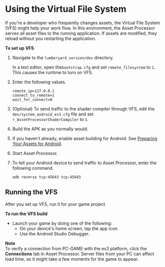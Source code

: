 # Using the Virtual File System<a name="using-the-virtual-filing-system-vfs"></a>

If you're a developer who frequently changes assets, the Virtual File System \(VFS\) might help your work flow\. In this environment, the Asset Processor serves all asset files to the running application\. If assets are modified, they reload without you restarting the application\.

**To set up VFS**

1. Navigate to the `lumberyard_version/dev` directory\.

   In a text editor, open the`bootstrap.cfg` and set `remote_filesystem` to `1`\. This causes the runtime to turn on VFS\.

1. Enter the following values\.

   ```
   remote_ip=127.0.0.1
   connect_to_remote=1
   wait_for_connect=0
   ```

1. \(Optional\) To send traffic to the shader compiler through VFS, edit the `dev/system_android_es3.cfg` file and set `r_AssetProcessorShaderCompiler` to `1`\.

1. Build the APK as you normally would\.

1. If you haven't already, enable asset building for Android\. See [Preparing Your Assets for Android](building-your-android-game.md#preparing-your-assets-for-android)\.

1. Start Asset Processor\.

1. To tell your Android device to send traffic to Asset Processor, enter the following command\.

   ```
   adb reverse tcp:45643 tcp:45643 
   ```

## Running the VFS<a name="running-the-vfs-build"></a>

After you set up VFS, run it for your game project\.

**To run the VFS build**
+ Launch your game by doing one of the following:
  + On your device's home screen, tap the app icon\.
  + Use the Android Studio Debugger\.

**Note**  
To verify a connection from PC\-GAME with the es3 platform, click the **Connections** tab in Asset Processor\. Server files from your PC can affect load time, so it might take a few moments for the game to appear\.